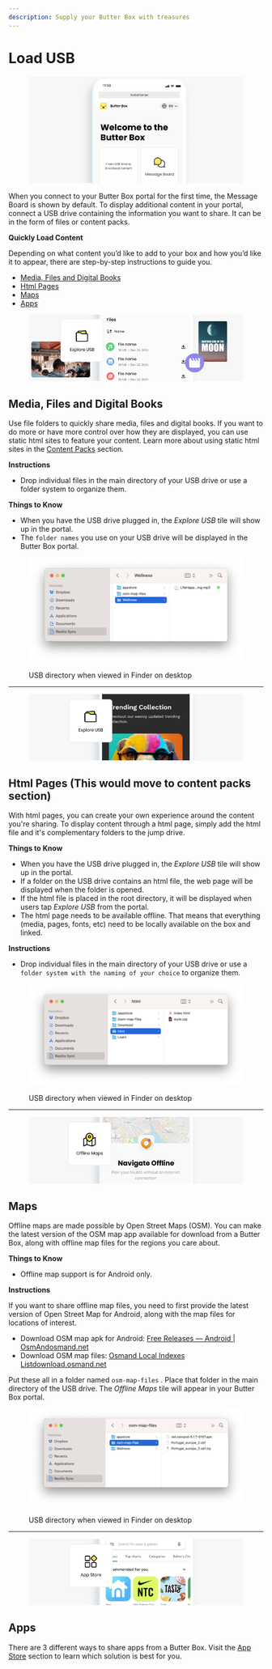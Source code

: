 ```yaml
---
description: Supply your Butter Box with treasures
---
```


# Load USB

<figure><img src="../.gitbook/assets/default portal.png" alt=""><figcaption></figcaption></figure>

When you connect to your Butter Box portal for the first time, the Message Board is shown by default. To display additional content in your portal, connect a USB drive containing the information you want to share. It can be in the form of files or content packs.



**Quickly Load Content**

Depending on what content you’d like to add to your box and how you’d like it to appear, there are step-by-step instructions to guide you.

* [Media, Files and Digital Books](load-usb.md#media-files-and-digital-books)
* [Html Pages](load-usb.md#html-pages)
* [Maps](load-usb.md#maps)
* [Apps](load-usb.md#apps)



<figure><img src="../.gitbook/assets/media-type-explore.png" alt=""><figcaption></figcaption></figure>

## Media, Files and Digital Books

Use file folders to quickly share media, files and digital books. If you want to do more or have more control over how they are displayed, you can use static html sites to feature your content. Learn more about using static html sites in the [Content Packs](../customization/content-packs.md) section.&#x20;

**Instructions**

* Drop individual files in the main directory of your USB drive or use a folder system to organize them.

**Things to Know**

* When you have the USB drive plugged in, the _Explore USB_ tile will show up in the portal.
* The `folder names` you use on your USB drive will be displayed in the Butter Box portal.



<figure><img src="../.gitbook/assets/Screenshot 2025-08-16 at 9.50.15 PM.png" alt=""><figcaption><p>USB directory when viewed in Finder on desktop</p></figcaption></figure>

***





<figure><img src="../.gitbook/assets/media-type-html.png" alt=""><figcaption></figcaption></figure>

## Html Pages (This would move to content packs section)

With html pages, you can create your own experience around the content you're sharing. To display content through a html page, simply add the html file and it's complementary folders to the jump drive.

**Things to Know**

* When you have the USB drive plugged in, the  _Explore USB_ tile will show up in the portal.
* If a folder on the USB drive contains an html file, the web page will be displayed when the folder is opened.
* If the html file is placed in the root directory, it will be displayed when users tap _Explore USB_ from the portal.
* The html page needs to be available offline. That means that everything (media, pages, fonts, etc) need to be locally available on the box and linked.

**Instructions**

* Drop individual files in the main directory of your USB drive or use a `folder system with the naming of your choice` to organize them.

<figure><img src="../.gitbook/assets/Screenshot 2025-08-16 at 9.46.16 PM.png" alt=""><figcaption><p>USB directory when viewed in Finder on desktop</p></figcaption></figure>

***



<figure><img src="../.gitbook/assets/media-type-maps.png" alt=""><figcaption></figcaption></figure>

## Maps

Offline maps are made possible by Open Street Maps (OSM). You can make the latest version of the OSM map app available for download from a Butter Box, along with offline map files for the regions you care about.&#x20;

**Things to Know**

* Offline map support is for Android only.

**Instructions**

If you want to share offline map files, you need to first provide the latest version of Open Street Map for Android, along with the map files for locations of interest.

* Download OSM map apk for Android: [Free Releases — Android | OsmAndosmand.net](https://osmand.net/docs/versions/free-versions/?current-os=ios&)
* Download OSM map files: [Osmand Local Indexes Listdownload.osmand.net](https://download.osmand.net/list.php)

Put these all in a folder named `osm-map-files` . Place that folder in the main directory of the USB drive. The _Offline Maps_ tile will appear in your Butter Box portal.

<figure><img src="../.gitbook/assets/Screenshot 2025-08-16 at 9.44.40 PM.png" alt=""><figcaption><p>USB directory when viewed in Finder on desktop</p></figcaption></figure>

***





<figure><img src="../.gitbook/assets/media-type-apps.png" alt=""><figcaption></figcaption></figure>

## Apps

There are 3 different ways to share apps from a Butter Box. Visit the [App Store](../customization/app-store.md) section to learn which solution is best for you.
